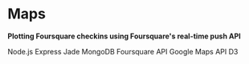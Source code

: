 # Maps

**Plotting Foursquare checkins using Foursquare's real-time push API**

Node.js
Express
Jade
MongoDB
Foursquare API
Google Maps API
D3
